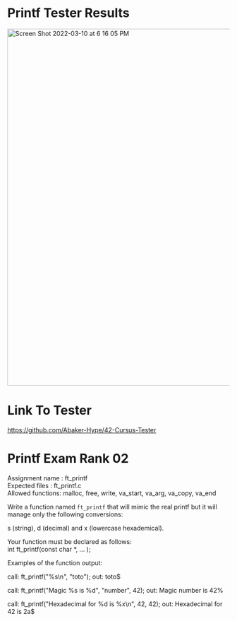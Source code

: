 # Printf Tester Results

<img width="808" alt="Screen Shot 2022-03-10 at 6 16 05 PM" src="https://user-images.githubusercontent.com/58959408/157613312-ce7e7b4b-fbd8-4e79-a386-40623f08b384.png">

# Link To Tester
https://github.com/Abaker-Hype/42-Cursus-Tester 

# Printf Exam Rank 02

Assignment name  : ft_printf <br />
Expected files   : ft_printf.c <br />
Allowed functions: malloc, free, write, va_start, va_arg, va_copy, va_end <br />

Write a function named `ft_printf` that will mimic the real printf but 
it will manage only the following conversions:

s (string), d (decimal) and x (lowercase hexademical). 


Your function must be declared as follows: 
<br /> int ft_printf(const char *, ... );

Examples of the function output:

call: ft_printf("%s\n", "toto");
out: toto$

call: ft_printf("Magic %s is %d", "number", 42);
out: Magic number is 42%

call: ft_printf("Hexadecimal for %d is %x\n", 42, 42);
out: Hexadecimal for 42 is 2a$
